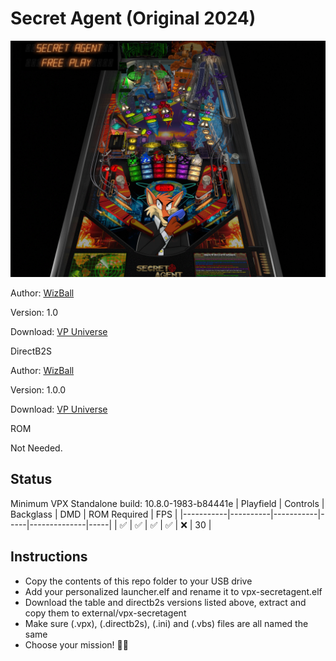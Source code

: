 # Secret Agent (Original 2024)

![Table Preview](https://github.com/Bla1ze/vpx-images/blob/main/vpx-secretagent.png)

Author: [WizBall](https://vpuniverse.com/profile/16604-wizball/)

Version: 1.0

Download: [VP Universe](https://vpuniverse.com/files/file/21563-willy-wonka-pro-le/)

DirectB2S
 
Author: [WizBall](https://vpuniverse.com/profile/16604-wizball/)

Version: 1.0.0 

Download: [VP Universe](https://vpuniverse.com/files/file/21645-secret-agent-original-2024-2-3-screen-backglass/)


ROM

Not Needed.


## Status 

Minimum VPX Standalone build: 10.8.0-1983-b84441e
| Playfield | Controls | Backglass | DMD | ROM Required | FPS | 
|-----------|----------|-----------|-----|--------------|-----|
| :white_check_mark: | :white_check_mark: | :white_check_mark: | :white_check_mark: | :x: | 30 |

## Instructions


- Copy the contents of this repo folder to your USB drive
- Add your personalized launcher.elf and rename it to vpx-secretagent.elf
- Download the table and directb2s versions listed above, extract and copy them to external/vpx-secretagent
- Make sure (.vpx), (.directb2s), (.ini) and (.vbs) files are all named the same
- Choose your mission! 🕵️‍♂️
